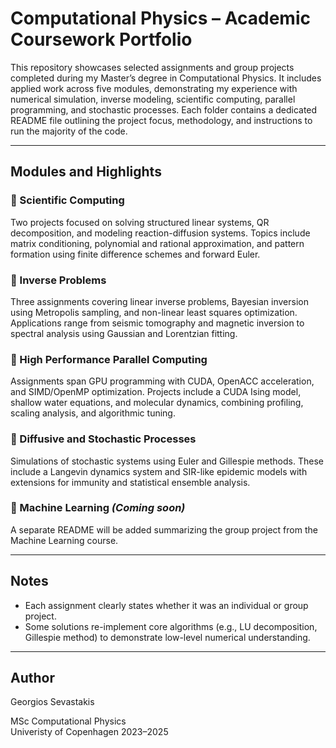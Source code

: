 # Computational Physics – Academic Coursework Portfolio

This repository showcases selected assignments and group projects completed during my Master’s degree in Computational Physics. It includes applied work across five modules, demonstrating my experience with numerical simulation, inverse modeling, scientific computing, parallel programming, and stochastic processes. Each folder contains a dedicated README file outlining the project focus, methodology, and instructions to run the majority of the code.

---

## Modules and Highlights

### 🔹 Scientific Computing
Two projects focused on solving structured linear systems, QR decomposition, and modeling reaction-diffusion systems. Topics include matrix conditioning, polynomial and rational approximation, and pattern formation using finite difference schemes and forward Euler.

### 🔹 Inverse Problems
Three assignments covering linear inverse problems, Bayesian inversion using Metropolis sampling, and non-linear least squares optimization. Applications range from seismic tomography and magnetic inversion to spectral analysis using Gaussian and Lorentzian fitting.

### 🔹 High Performance Parallel Computing
Assignments span GPU programming with CUDA, OpenACC acceleration, and SIMD/OpenMP optimization. Projects include a CUDA Ising model, shallow water equations, and molecular dynamics, combining profiling, scaling analysis, and algorithmic tuning.

### 🔹 Diffusive and Stochastic Processes
Simulations of stochastic systems using Euler and Gillespie methods. These include a Langevin dynamics system and SIR-like epidemic models with extensions for immunity and statistical ensemble analysis.

### 🔹 Machine Learning *(Coming soon)*
A separate README will be added summarizing the group project from the Machine Learning course.

---

## Notes

- Each assignment clearly states whether it was an individual or group project.
- Some solutions re-implement core algorithms (e.g., LU decomposition, Gillespie method) to demonstrate low-level numerical understanding.

---

## Author

Georgios Sevastakis

MSc Computational Physics  
Univeristy of Copenhagen
2023–2025

